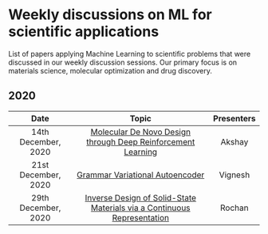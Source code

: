 # Weekly discussions on ML for scientific applications
List of papers applying Machine Learning to scientific problems that were discussed in our weekly discussion sessions. Our primary focus is on materials science, molecular optimization and drug discovery.

## 2020

|       Date       | Topic | Presenters
|:----------------:|:----------------------------------------:|:----------:|
| 14th December, 2020| <a href="https://arxiv.org/abs/1704.07555"> Molecular De Novo Design through Deep Reinforcement Learning </a> | Akshay
| 21st December, 2020| <a href="https://arxiv.org/abs/1703.01925"> Grammar Variational Autoencoder  </a> | Vignesh
| 29th December, 2020| <a href="https://ars.els-cdn.com/content/image/1-s2.0-S2590238519301754-mmc2.pdf"> Inverse Design of Solid-State Materials via a Continuous Representation  </a> | Rochan

